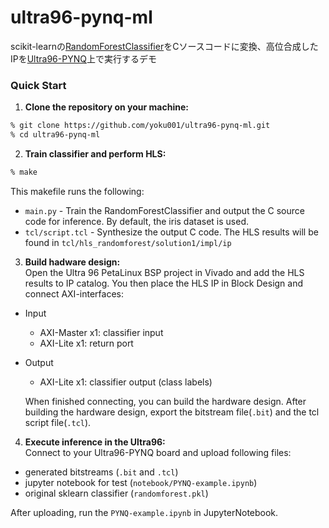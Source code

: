 # ultra96-pynq-ml

scikit-learnの[RandomForestClassifier](https://scikit-learn.org/stable/modules/generated/sklearn.ensemble.RandomForestClassifier.html)をCソースコードに変換、高位合成したIPを[Ultra96-PYNQ](https://github.com/Avnet/Ultra96-PYNQ)上で実行するデモ

### Quick Start
1. **Clone the repository on your machine:** 
```bash
% git clone https://github.com/yoku001/ultra96-pynq-ml.git
% cd ultra96-pynq-ml
```

2. **Train classifier and perform HLS:**
```bash
% make
```
This makefile runs the following:
* `main.py` - Train the RandomForestClassifier and output the C source code for inference. By default, the iris dataset is used.
* `tcl/script.tcl` - Synthesize the output C code. The HLS results will be found in `tcl/hls_randomforest/solution1/impl/ip`


3. **Build hadware design:**  
Open the Ultra 96 PetaLinux BSP project in Vivado and add the HLS results to IP catalog. You then place the HLS IP in Block Design and connect AXI-interfaces:

  * Input
      * AXI-Master x1: classifier input
      * AXI-Lite x1: return port
  * Output
      * AXI-Lite x1: classifier output (class labels)

    When finished connecting, you can build the hardware design. After building the hardware design, export the bitstream file(`.bit`) and the tcl script file(`.tcl`).

4. **Execute inference in the Ultra96:**  
Connect to your Ultra96-PYNQ board and upload following files:
  * generated bitstreams (`.bit` and `.tcl`)
  * jupyter notebook for test (`notebook/PYNQ-example.ipynb`)
  * original sklearn classifier (`randomforest.pkl`)

After uploading, run the `PYNQ-example.ipynb` in JupyterNotebook.